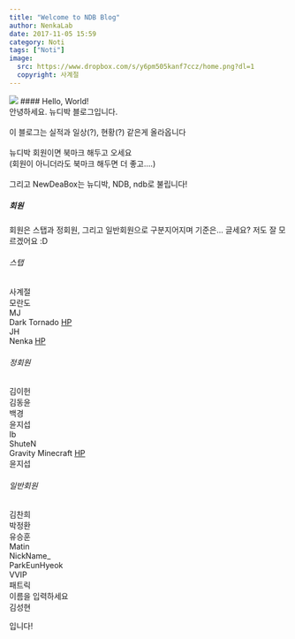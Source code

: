 ```yaml
---
title: "Welcome to NDB Blog"
author: NenkaLab
date: 2017-11-05 15:59
category: Noti
tags: ["Noti"]
image:
  src: https://www.dropbox.com/s/y6pm505kanf7ccz/home.png?dl=1
  copyright: 사계절
---
```

<img src='https://www.dropbox.com/s/qv0ia871qdtmeuo/NewdeaBox_Group_Logo.png?dl=1'>
#### Hello, World!
<br>
안녕하세요. 뉴디박 블로그입니다. <br>
<br>
이 블로그는 실적과 일상(?), 현황(?) 같은게 올라옵니다 <br>
<br>
뉴디박 회원이면 북마크 해두고 오세요 <br>
(회원이 아니더라도 북마크 해두면 더 좋고....) <br>
<br>
그리고 NewDeaBox는 뉴디박, NDB, ndb로 불립니다!<br>

##### 회원
회원은 스탭과 정회원, 그리고 일반회원으로 구분지어지며 기준은... 글세요? 저도 잘 모르겠어요 :D

###### 스탭
사계절 <br>
모란도 <br>
MJ <br>
Dark Tornado [HP](http://darktornado.dothome.co.kr) <br>
JH <br>
Nenka [HP](https://nenkalab.github.io/nenkalab/) <br>

###### 정회원
김이헌 <br>
김동윤 <br>
백경 <br>
윤지섭 <br>
Ib <br>
ShuteN <br>
Gravity Minecraft [HP](http://gravitymc.kro.kr) <br>
윤지섭 <br>

###### 일반회원
김찬희 <br>
박정환 <br>
유승훈 <br>
Matin <br>
NickName_ <br>
ParkEunHyeok <br>
VVIP <br>
패트릭 <br>
이름을 입력하세요 <br>
김성현 <br>

입니다!

